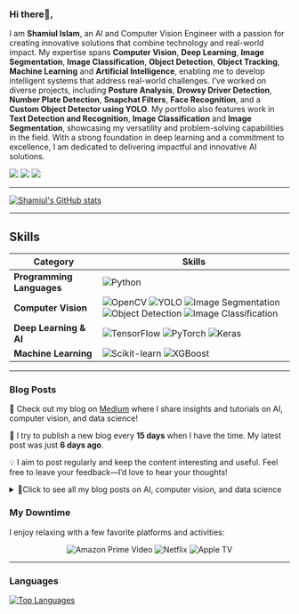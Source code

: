 ### Hi there👋, 
I am **Shamiul Islam**, an AI and Computer Vision Engineer with a passion for creating innovative solutions that combine technology and real-world impact. My expertise spans **Computer Vision**, **Deep Learning**, **Image Segmentation**, **Image Classification**, **Object Detection**, **Object Tracking**, **Machine Learning** and **Artificial Intelligence**, enabling me to develop intelligent systems that address real-world challenges. I’ve worked on diverse projects, including **Posture Analysis**, **Drowsy Driver Detection**, **Number Plate Detection**, **Snapchat Filters**, **Face Recognition**, and a **Custom Object Detector using YOLO**. My portfolio also features work in **Text Detection and Recognition**, **Image Classification** and **Image Segmentation**, showcasing my versatility and problem-solving capabilities in the field. With a strong foundation in deep learning and a commitment to excellence, I am dedicated to delivering impactful and innovative AI solutions.



[![](https://img.shields.io/badge/-@shamiul5201-%23181717?style=flat-square&logo=github)](https://github.com/shamiul5201)
[![](https://img.shields.io/badge/-shamiul%20islam-blue?style=flat-square&logo=Linkedin&logoColor=white&link=https://www.linkedin.com/in/sham-islam/)](https://www.linkedin.com/in/sham-islam/)
[![](https://img.shields.io/badge/-@ShamiulIsl29689-%231DA1F2?style=flat-square&logo=twitter&logoColor=ffffff)](https://x.com/ShamiulIsl29689)

--- 

[![Shamiul's GitHub stats](https://github-readme-stats.vercel.app/api?username=shamiul5201&show_icons=true&theme=transparent)](https://github.com/shamiul5201)

---

## Skills

| **Category**            | **Skills**                                                                                                                                                                      |
|-------------------------|---------------------------------------------------------------------------------------------------------------------------------------------------------------------------------|
| **Programming Languages**| ![Python](https://img.shields.io/badge/-Python-3776AB?style=flat&logo=python&logoColor=white&size=40x40)                                                                         |
| **Computer Vision**      | ![OpenCV](https://img.shields.io/badge/-OpenCV-5C3EE8?style=flat&logo=opencv&logoColor=white&size=40x40)  ![YOLO](https://img.shields.io/badge/-YOLO-FFCC00?style=flat&logo=python&logoColor=white&size=40x40)  ![Image Segmentation](https://img.shields.io/badge/-Image%20Segmentation-0368D6?style=flat&logo=python&logoColor=white&size=40x40)  ![Object Detection](https://img.shields.io/badge/-Object%20Detection-1D3C6A?style=flat&logo=python&logoColor=white&size=40x40)  ![Image Classification](https://img.shields.io/badge/-Image%20Classification-2D8F6D?style=flat&logo=python&logoColor=white&size=40x40) | 
| **Deep Learning & AI**   | ![TensorFlow](https://img.shields.io/badge/-TensorFlow-FF6F00?style=flat&logo=tensorflow&logoColor=white&size=40x40)  ![PyTorch](https://img.shields.io/badge/-PyTorch-EE4C2C?style=flat&logo=pytorch&logoColor=white&size=40x40)  ![Keras](https://img.shields.io/badge/-Keras-D00000?style=flat&logo=keras&logoColor=white&size=40x40)  |
| **Machine Learning**     | ![Scikit-learn](https://img.shields.io/badge/-Scikit%20Learn-F7931E?style=flat&logo=scikit-learn&logoColor=white&size=40x40)  ![XGBoost](https://img.shields.io/badge/-XGBoost-FF6F00?style=flat&logo=xgboost&logoColor=white&size=40x40) | 


---


### Blog Posts

🚀 Check out my blog on [Medium](https://medium.com/@shamiulislamnoyon) where I share insights and tutorials on AI, computer vision, and data science!

📅 I try to publish a new blog every **15 days** when I have the time. My latest post was just **6 days ago**.

💡 I aim to post regularly and keep the content interesting and useful. Feel free to leave your feedback—I’d love to hear your thoughts!

<details>
<summary>
📂Click to see all my blog posts on AI, computer vision, and data science
</summary>

| Date       | Title                                                                                                                           |
|:-----------|:--------------------------------------------------------------------------------------------------------------------------------|
| 2024-11-05 | [Exploring the Foundations of Computer Vision and Image Processing](https://medium.com/@shamiulislamnoyon/exploring-the-foundations-of-computer-vision-and-image-processing-a968f983b4f7)                                                                                                                |
| 2024-10-23 | [Project: Virtual Makeup — Eye Liner](https://medium.com/@shamiulislamnoyon/project-virtual-makeup-eye-liner-f75805017349)                                                                                                                                       |
| 2024-10-23 | [Project: Virtual Makeup — Apply Lipstick](https://medium.com/@shamiulislamnoyon/project-virtual-makeup-apply-lipstick-1917a3403a66)                                                                                                                |
| 2024-07-08 | [Learning Artificial Intelligence In Healthcare](https://medium.com/@shamiulislamnoyon/learning-artificial-intelligence-in-healthcare-7c111fbbe261)                                                                                                  |
</details>  


### My Downtime

I enjoy relaxing with a few favorite platforms and activities:

<p align="center">
    <img src="https://img.shields.io/badge/Amazon%20Prime-00A8E1?style=for-the-badge&logo=amazonprime&logoColor=white" alt="Amazon Prime Video" />
    <img src="https://img.shields.io/badge/Netflix-E50914?style=for-the-badge&logo=netflix&logoColor=white" alt="Netflix" />
    <img src="https://img.shields.io/badge/Apple%20TV-000000?style=for-the-badge&logo=appletv&logoColor=white" alt="Apple TV" />
</p>

---

### Languages 

[![Top Languages](https://github-readme-stats.vercel.app/api/top-langs/?username=shamiul5201&layout=compact&hide=css,html,handlebars)](https://github.com/shamiul5201)






